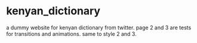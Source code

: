 # kenyan_dictionary

a dummy website for kenyan dictionary from twitter.
page 2 and 3 are tests for transitions and animations.
same to style 2 and 3.

